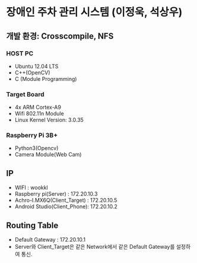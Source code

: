 # 장애인 주차 관리 시스템 (이정욱, 석상우)
## 개발 환경: Crosscompile, NFS
### HOST PC
* Ubuntu 12.04 LTS
* C++(OpenCV)
* C (Module Programming)
### Target Board
* 4x ARM Cortex-A9
* Wifi 802.11n Module
* Linux Kernel Version: 3.0.35   
### Raspberry Pi 3B+
* Python3(Opencv)
* Camera Module(Web Cam)
## IP
- WIFI : wookkl
- Raspberry pi(Server) : 172.20.10.3
- Achro-I.MX6Q(Client_Target) : 172.20.10.5
- Android Studio(Client_Phone): 172.20.10.2
## Routing Table
- Default Gateway : 172.20.10.1
- Server와 Client_Target은 같은 Network에서 같은 Default Gateway를 설정하여 통신.
